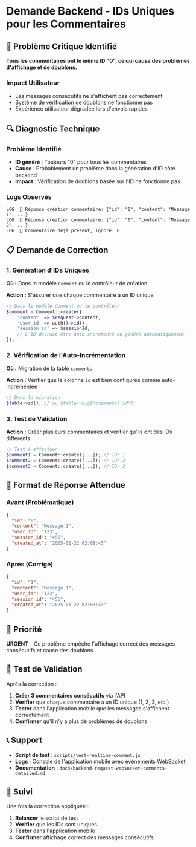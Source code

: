# Demande Backend - IDs Uniques pour les Commentaires

## 🚨 Problème Critique Identifié

**Tous les commentaires ont le même ID "0", ce qui cause des problèmes d'affichage et de doublons.**

### Impact Utilisateur
- Les messages consécutifs ne s'affichent pas correctement
- Système de vérification de doublons ne fonctionne pas
- Expérience utilisateur dégradée lors d'envois rapides

## 🔍 Diagnostic Technique

### Problème Identifié
- **ID généré** : Toujours "0" pour tous les commentaires
- **Cause** : Probablement un problème dans la génération d'ID côté backend
- **Impact** : Vérification de doublons basée sur l'ID ne fonctionne pas

### Logs Observés
```
LOG  📡 Réponse création commentaire: {"id": "0", "content": "Message 1", ...}
LOG  📡 Réponse création commentaire: {"id": "0", "content": "Message 2", ...}
LOG  📨 Commentaire déjà présent, ignoré: 0
```

## 📋 Demande de Correction

### 1. Génération d'IDs Uniques

**Où :** Dans le modèle `Comment` ou le contrôleur de création

**Action :** S'assurer que chaque commentaire a un ID unique

```php
// Dans le modèle Comment ou le contrôleur
$comment = Comment::create([
    'content' => $request->content,
    'user_id' => auth()->id(),
    'session_id' => $sessionId,
    // L'ID devrait être auto-incrémenté ou généré automatiquement
]);
```

### 2. Vérification de l'Auto-Incrémentation

**Où :** Migration de la table `comments`

**Action :** Vérifier que la colonne `id` est bien configurée comme auto-incrémentée

```php
// Dans la migration
$table->id(); // ou $table->bigIncrements('id');
```

### 3. Test de Validation

**Action :** Créer plusieurs commentaires et vérifier qu'ils ont des IDs différents

```php
// Test à effectuer
$comment1 = Comment::create([...]); // ID: 1
$comment2 = Comment::create([...]); // ID: 2
$comment3 = Comment::create([...]); // ID: 3
```

## 📡 Format de Réponse Attendue

### Avant (Problématique)
```json
{
  "id": "0",
  "content": "Message 1",
  "user_id": "123",
  "session_id": "456",
  "created_at": "2025-01-22 02:08:43"
}
```

### Après (Corrigé)
```json
{
  "id": "1",
  "content": "Message 1", 
  "user_id": "123",
  "session_id": "456",
  "created_at": "2025-01-22 02:08:43"
}
```

## 🎯 Priorité

**URGENT** - Ce problème empêche l'affichage correct des messages consécutifs et cause des doublons.

## 🔧 Test de Validation

Après la correction :
1. **Créer 3 commentaires consécutifs** via l'API
2. **Vérifier** que chaque commentaire a un ID unique (1, 2, 3, etc.)
3. **Tester** dans l'application mobile que les messages s'affichent correctement
4. **Confirmer** qu'il n'y a plus de problèmes de doublons

## 📞 Support

- **Script de test** : `scripts/test-realtime-comment.js`
- **Logs** : Console de l'application mobile avec événements WebSocket
- **Documentation** : `docs/backend-request-websocket-comments-detailed.md`

## 🔄 Suivi

Une fois la correction appliquée :
1. **Relancer** le script de test
2. **Vérifier** que les IDs sont uniques
3. **Tester** dans l'application mobile
4. **Confirmer** affichage correct des messages consécutifs 